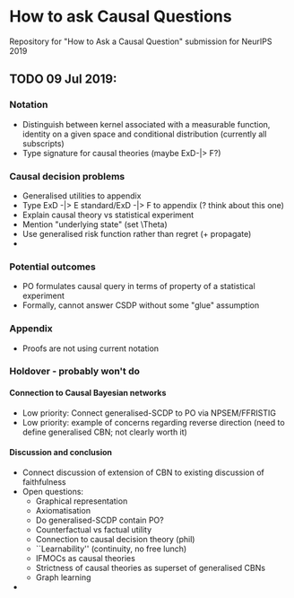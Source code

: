 # How to ask Causal Questions

Repository for "How to Ask a Causal Question" submission for NeurIPS 2019

## TODO 09 Jul 2019:


### Notation
 * Distinguish between kernel associated with a measurable function, identity on a given space and conditional distribution (currently all subscripts)
 * Type signature for causal theories (maybe ExD-|> F?)

### Causal decision problems

 * Generalised utilities to appendix
 * Type ExD -|> E standard/ExD -|> F to appendix (? think about this one)
 * Explain causal theory vs statistical experiment
 * Mention "underlying state" (set \Theta)
 * Use generalised risk function rather than regret (+ propagate)
 * 


### Potential outcomes

 * PO formulates causal query in terms of property of a statistical experiment
 * Formally, cannot answer CSDP without some "glue" assumption

### Appendix

 * Proofs are not using current notation

### Holdover - probably won't do

#### Connection to Causal Bayesian networks

 * Low priority: Connect generalised-SCDP to PO via NPSEM/FFRISTIG
 * Low priority: example of concerns regarding reverse direction (need to define generalised CBN; not clearly worth it)


#### Discussion and conclusion

 * Connect discussion of extension of CBN to existing discussion of faithfulness
 * Open questions:
    * Graphical representation
    * Axiomatisation
    * Do generalised-SCDP contain PO?
    * Counterfactual vs factual utility
    * Connection to causal decision theory (phil)
    * ``Learnability'' (continuity, no free lunch)
    * IFMOCs as causal theories
    * Strictness of causal theories as superset of generalised CBNs
    * Graph learning
 * 